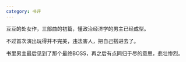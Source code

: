 ```yaml
---
category: 书评
---
```


豆豆的处女作，三部曲的初篇，懂政治经济学的男主已经成型。

不过首次演出玩得并不完美，违法害人，把自己搭进去了。

书里男主最后见到了那个最终BOSS，再之后有点同归于尽的意思，悲壮惨烈。